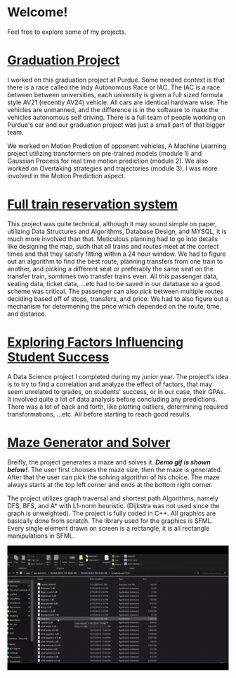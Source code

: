 # Welcome!
Feel free to explore some of my projects.


# [Graduation Project](https://github.com/AhmedSayedOmar/Motion_prediction-team)

I worked on this graduation project at Purdue. Some needed context is that there is a race called the Indy Autonomous Race or IAC. The IAC is a race between between universities, each university is given a full sized formula style AV21 (recently AV24) vehicle. All cars are identical hardware wise. The vehicles are unmanned, and the difference is in the software to make the vehicles autonomous self driving. There is a full team of people working on Purdue's car and our graduation project was just a small part of that bigger team.

We worked on Motion Prediction of opponent vehicles, A Machine Learning project utilizing transformers on pre-trained models (module 1) and Gaussian Process for real time motion prediction (module 2). We also worked on Overtaking strategies and trajectories (module 3). I was more involved in the Motion Prediction aspect.


# [Full train reservation system](https://github.com/hamdiitarek/Train-Reservation-System)

This project was quite technical, although it may sound simple on paper, utilizing Data Structures and Algorithms, Database Design, and MYSQL, it is much more involved than that. Meticulous planning had to go into details like designing the map, such that all trains and routes meet at the correct times and that they satisfy fitting within a 24 hour window. We had to figure out an algorithm to find the best route, planning transfers from one train to another, and picking a different seat or preferably the same seat on the transfer train, somtimes two transfer trains even. All this passenger data, seating data, ticket data, ...etc had to be saved in our database so a good scheme was critical. The passenger can also pick between multiple routes deciding based off of stops, transfers, and price. We had to also figure out a mechanism for determening the price which depended on the route, time, and distance.


# [Exploring Factors Influencing Student Success](https://github.com/mohammed-alaa40123/Exploring-Factors-Influencing-Student-Success)

A Data Science project I completed during my junior year. The project's idea is to try to find a correlation and analyze the effect of factors, that may seem unrelated to grades, on students' success, or in our case, their GPAs. It involved quite a lot of data analysis before concluding any predictions. There was a lot of back and forth, like plotting outliers, determining required transformations, ...etc. All before starting to reach good results.


# [Maze Generator and Solver](https://github.com/abdelrahman-safwat/Maze-generator-and-solver)

Breifly, the project generates a maze and solves it. _**Demo gif is shown below!**_. The user first chooses the maze size, then the maze is generated. After that the user can pick the solving algorithm of his choice. The maze always starts at the top left corner and ends at the bottom right corner.

The project utilizes graph traversal and shortest path Algorithms, namely DFS, BFS, and A* with L1-norm heuristic. (Dijkstra was not used since the graph is unweighted). The project is fully coded in C++. All graphics are basically done from scratch. The library used for the graphics is SFML. Every single element drawn on screen is a rectangle, it is all rectangle manipulations in SFML.

![Demo](demo2.gif)
